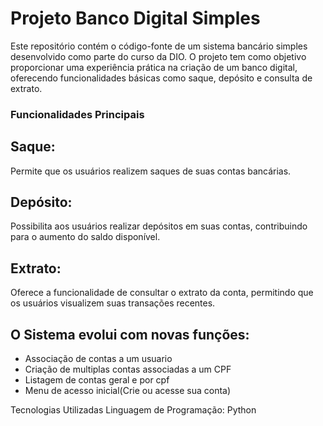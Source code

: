 # Projeto Banco Digital Simples
Este repositório contém o código-fonte de um sistema bancário simples desenvolvido como parte do curso da DIO. O projeto tem como objetivo proporcionar uma experiência prática na criação de um banco digital, oferecendo funcionalidades básicas como saque, depósito e consulta de extrato.

### Funcionalidades Principais
## Saque:
Permite que os usuários realizem saques de suas contas bancárias.

## Depósito:
Possibilita aos usuários realizar depósitos em suas contas, contribuindo para o aumento do saldo disponível.

## Extrato:
Oferece a funcionalidade de consultar o extrato da conta, permitindo que os usuários visualizem suas transações recentes.

## O Sistema evolui com novas funções:
- Associação de contas a um usuario
- Criação de multiplas contas associadas a um CPF
- Listagem de contas geral e por cpf
- Menu de acesso inicial(Crie ou acesse sua conta)


Tecnologias Utilizadas
Linguagem de Programação: Python
